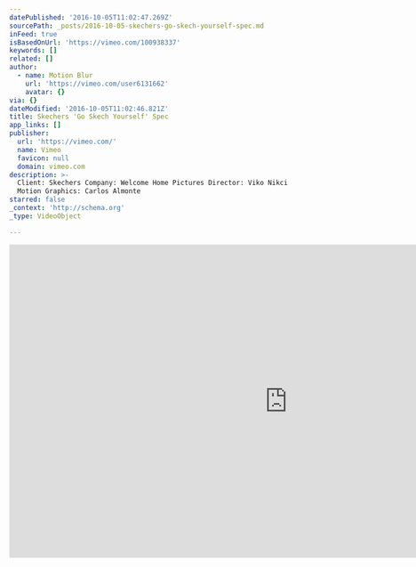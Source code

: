 ```yaml
---
datePublished: '2016-10-05T11:02:47.269Z'
sourcePath: _posts/2016-10-05-skechers-go-skech-yourself-spec.md
inFeed: true
isBasedOnUrl: 'https://vimeo.com/100938337'
keywords: []
related: []
author:
  - name: Motion Blur
    url: 'https://vimeo.com/user6131662'
    avatar: {}
via: {}
dateModified: '2016-10-05T11:02:46.821Z'
title: Skechers 'Go Skech Yourself' Spec
app_links: []
publisher:
  url: 'https://vimeo.com/'
  name: Vimeo
  favicon: null
  domain: vimeo.com
description: >-
  Client: Skechers Company: Welcome Home Pictures Director: Viko Nikci Editor /
  Motion Graphics: Carlos Almonte
starred: false
_context: 'http://schema.org'
_type: VideoObject

---
```

<iframe src="https://cdn.embedly.com/widgets/media.html?src=https%3A%2F%2Fplayer.vimeo.com%2Fvideo%2F100938337&amp;url=https%3A%2F%2Fvimeo.com%2F100938337&amp;image=https%3A%2F%2Fi.vimeocdn.com%2Fvideo%2F482584375_1280.jpg&amp;key=b7d04c9b404c499eba89ee7072e1c4f7&amp;type=text%2Fhtml&amp;schema=vimeo" width="1000" height="563" scrolling="no" frameborder="0" allowfullscreen="" style=""></iframe>